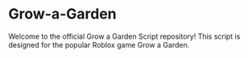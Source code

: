 # Grow-a-Garden
Welcome to the official Grow a Garden Script repository! This script is designed for the popular Roblox game Grow a Garden.
